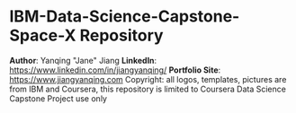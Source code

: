 # IBM-Data-Science-Capstone-Space-X Repository
**Author**: Yanqing "Jane" Jiang
**LinkedIn**: https://www.linkedin.com/in/jiangyanqing/
**Portfolio Site**: https://www.jiangyanqing.com
Copyright: all logos, templates, pictures are from IBM and Coursera, this repository is limited to Coursera Data Science Capstone Project use only

